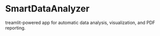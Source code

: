 # SmartDataAnalyzer
treamlit-powered app for automatic data analysis, visualization, and PDF reporting.
